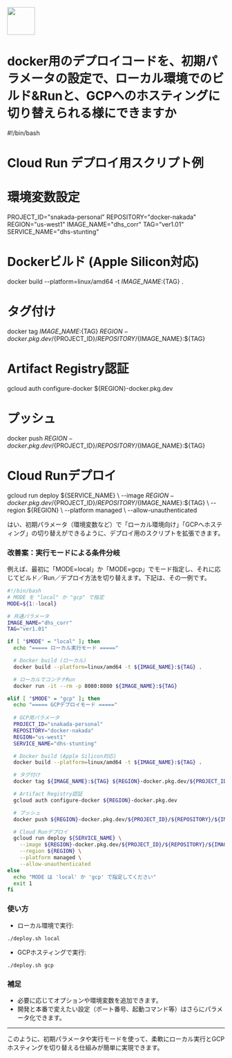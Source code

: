 <img src="https://r2cdn.perplexity.ai/pplx-full-logo-primary-dark%402x.png" style="height:64px;margin-right:32px"/>

# docker用のデプロイコードを、初期パラメータの設定で、ローカル環境でのビルド\&Runと、GCPへのホスティングに切り替えられる様にできますか

\#!/bin/bash

# Cloud Run デプロイ用スクリプト例

# 環境変数設定

PROJECT\_ID="snakada-personal"
REPOSITORY="docker-nakada"
REGION="us-west1"
IMAGE\_NAME="dhs\_corr"
TAG="ver1.01"
SERVICE\_NAME="dhs-stunting"

# Dockerビルド (Apple Silicon対応)

docker build --platform=linux/amd64 -t ${IMAGE\_NAME}:${TAG} .

# タグ付け

docker tag ${IMAGE\_NAME}:${TAG} ${REGION}-docker.pkg.dev/${PROJECT\_ID}/${REPOSITORY}/${IMAGE\_NAME}:\${TAG}

# Artifact Registry認証

gcloud auth configure-docker \${REGION}-docker.pkg.dev

# プッシュ

docker push ${REGION}-docker.pkg.dev/${PROJECT\_ID}/${REPOSITORY}/${IMAGE\_NAME}:\${TAG}

# Cloud Runデプロイ

gcloud run deploy \${SERVICE\_NAME} \\
--image ${REGION}-docker.pkg.dev/${PROJECT\_ID}/${REPOSITORY}/${IMAGE\_NAME}:\${TAG} \\
--region \${REGION} \\
--platform managed \\
--allow-unauthenticated

はい、初期パラメータ（環境変数など）で「ローカル環境向け」「GCPへホスティング」の切り替えができるように、デプロイ用のスクリプトを拡張できます。

### 改善案：実行モードによる条件分岐

例えば、最初に「MODE=local」か「MODE=gcp」でモード指定し、それに応じてビルド／Run／デプロイ方法を切り替えます。下記は、その一例です。

```bash
#!/bin/bash
# MODE を "local" か "gcp" で指定
MODE=${1:-local}

# 共通パラメータ
IMAGE_NAME="dhs_corr"
TAG="ver1.01"

if [ "$MODE" = "local" ]; then
  echo "===== ローカル実行モード ====="

  # Docker build (ローカル)
  docker build --platform=linux/amd64 -t ${IMAGE_NAME}:${TAG} .

  # ローカルでコンテナRun
  docker run -it --rm -p 8080:8080 ${IMAGE_NAME}:${TAG}

elif [ "$MODE" = "gcp" ]; then
  echo "===== GCPデプロイモード ====="
  
  # GCP用パラメータ
  PROJECT_ID="snakada-personal"
  REPOSITORY="docker-nakada"
  REGION="us-west1"
  SERVICE_NAME="dhs-stunting"

  # Docker build (Apple Silicon対応)
  docker build --platform=linux/amd64 -t ${IMAGE_NAME}:${TAG} .

  # タグ付け
  docker tag ${IMAGE_NAME}:${TAG} ${REGION}-docker.pkg.dev/${PROJECT_ID}/${REPOSITORY}/${IMAGE_NAME}:${TAG}

  # Artifact Registry認証
  gcloud auth configure-docker ${REGION}-docker.pkg.dev

  # プッシュ
  docker push ${REGION}-docker.pkg.dev/${PROJECT_ID}/${REPOSITORY}/${IMAGE_NAME}:${TAG}

  # Cloud Runデプロイ
  gcloud run deploy ${SERVICE_NAME} \
    --image ${REGION}-docker.pkg.dev/${PROJECT_ID}/${REPOSITORY}/${IMAGE_NAME}:${TAG} \
    --region ${REGION} \
    --platform managed \
    --allow-unauthenticated
else
  echo "MODE は 'local' か 'gcp' で指定してください"
  exit 1
fi
```


### 使い方

- ローカル環境で実行:

```
./deploy.sh local
```

- GCPホスティングで実行:

```
./deploy.sh gcp
```


### 補足

- 必要に応じてオプションや環境変数を追加できます。
- 開発と本番で変えたい設定（ポート番号、起動コマンド等）はさらにパラメータ化できます。

***

このように、初期パラメータや実行モードを使って、柔軟にローカル実行とGCPホスティングを切り替える仕組みが簡単に実現できます。

